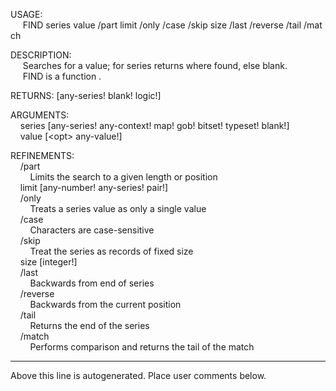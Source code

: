 USAGE:  
&nbsp;&nbsp;&nbsp;&nbsp;&nbsp;FIND&nbsp;series&nbsp;value&nbsp;/part&nbsp;limit&nbsp;/only&nbsp;/case&nbsp;/skip&nbsp;size&nbsp;/last&nbsp;/reverse&nbsp;/tail&nbsp;/match  
  
DESCRIPTION:  
&nbsp;&nbsp;&nbsp;&nbsp;&nbsp;Searches&nbsp;for&nbsp;a&nbsp;value;&nbsp;for&nbsp;series&nbsp;returns&nbsp;where&nbsp;found,&nbsp;else&nbsp;blank.  
&nbsp;&nbsp;&nbsp;&nbsp;&nbsp;FIND&nbsp;is&nbsp;a&nbsp;function&nbsp;.  
  
RETURNS:&nbsp;[any-series!&nbsp;blank!&nbsp;logic!]  
  
ARGUMENTS:  
&nbsp;&nbsp;&nbsp;&nbsp;series&nbsp;[any-series!&nbsp;any-context!&nbsp;map!&nbsp;gob!&nbsp;bitset!&nbsp;typeset!&nbsp;blank!]  
&nbsp;&nbsp;&nbsp;&nbsp;value&nbsp;[&lt;opt&gt;&nbsp;any-value!]  
  
REFINEMENTS:  
&nbsp;&nbsp;&nbsp;&nbsp;/part  
&nbsp;&nbsp;&nbsp;&nbsp;&nbsp;&nbsp;&nbsp;&nbsp;Limits&nbsp;the&nbsp;search&nbsp;to&nbsp;a&nbsp;given&nbsp;length&nbsp;or&nbsp;position  
&nbsp;&nbsp;&nbsp;&nbsp;limit&nbsp;[any-number!&nbsp;any-series!&nbsp;pair!]  
&nbsp;&nbsp;&nbsp;&nbsp;/only  
&nbsp;&nbsp;&nbsp;&nbsp;&nbsp;&nbsp;&nbsp;&nbsp;Treats&nbsp;a&nbsp;series&nbsp;value&nbsp;as&nbsp;only&nbsp;a&nbsp;single&nbsp;value  
&nbsp;&nbsp;&nbsp;&nbsp;/case  
&nbsp;&nbsp;&nbsp;&nbsp;&nbsp;&nbsp;&nbsp;&nbsp;Characters&nbsp;are&nbsp;case-sensitive  
&nbsp;&nbsp;&nbsp;&nbsp;/skip  
&nbsp;&nbsp;&nbsp;&nbsp;&nbsp;&nbsp;&nbsp;&nbsp;Treat&nbsp;the&nbsp;series&nbsp;as&nbsp;records&nbsp;of&nbsp;fixed&nbsp;size  
&nbsp;&nbsp;&nbsp;&nbsp;size&nbsp;[integer!]  
&nbsp;&nbsp;&nbsp;&nbsp;/last  
&nbsp;&nbsp;&nbsp;&nbsp;&nbsp;&nbsp;&nbsp;&nbsp;Backwards&nbsp;from&nbsp;end&nbsp;of&nbsp;series  
&nbsp;&nbsp;&nbsp;&nbsp;/reverse  
&nbsp;&nbsp;&nbsp;&nbsp;&nbsp;&nbsp;&nbsp;&nbsp;Backwards&nbsp;from&nbsp;the&nbsp;current&nbsp;position  
&nbsp;&nbsp;&nbsp;&nbsp;/tail  
&nbsp;&nbsp;&nbsp;&nbsp;&nbsp;&nbsp;&nbsp;&nbsp;Returns&nbsp;the&nbsp;end&nbsp;of&nbsp;the&nbsp;series  
&nbsp;&nbsp;&nbsp;&nbsp;/match  
&nbsp;&nbsp;&nbsp;&nbsp;&nbsp;&nbsp;&nbsp;&nbsp;Performs&nbsp;comparison&nbsp;and&nbsp;returns&nbsp;the&nbsp;tail&nbsp;of&nbsp;the&nbsp;match  
___
Above this line is autogenerated. Place user comments below.